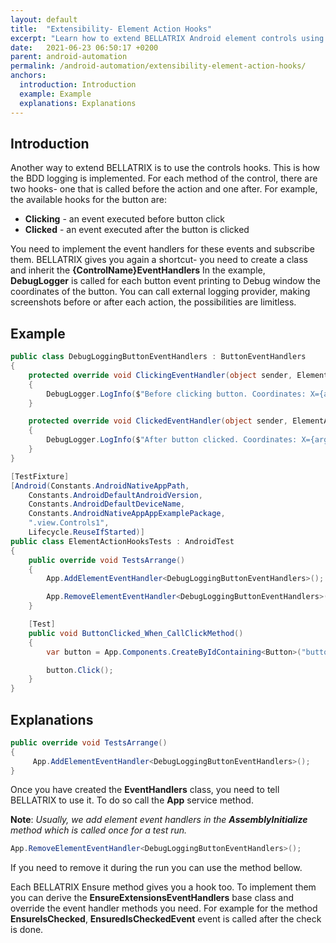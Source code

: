 ```yaml
---
layout: default
title:  "Extensibility- Element Action Hooks"
excerpt: "Learn how to extend BELLATRIX Android element controls using element action hooks."
date:   2021-06-23 06:50:17 +0200
parent: android-automation
permalink: /android-automation/extensibility-element-action-hooks/
anchors:
  introduction: Introduction
  example: Example
  explanations: Explanations
---
```

Introduction
------------
Another way to extend BELLATRIX is to use the controls hooks. This is how the BDD logging is implemented. For each method of the control, there are two hooks- one that is called before the action and one after. For example, the available hooks for the button are:
- **Clicking** - an event executed before button click
- **Clicked** - an event executed after the button is clicked

You need to implement the event handlers for these events and subscribe them. BELLATRIX gives you again a shortcut- you need to create a class and inherit the **{ControlName}EventHandlers** In the example, **DebugLogger** is called for each button event printing to Debug window the coordinates of the button. You can call external logging provider, making screenshots before or after each action, the possibilities are limitless.

Example
-------
```csharp
public class DebugLoggingButtonEventHandlers : ButtonEventHandlers
{
    protected override void ClickingEventHandler(object sender, ElementActionEventArgs<AndroidElement> arg)
    {
        DebugLogger.LogInfo($"Before clicking button. Coordinates: X={arg.component.WrappedComponent.Location.X} Y={arg.component.WrappedComponent.Location.Y}");
    }

    protected override void ClickedEventHandler(object sender, ElementActionEventArgs<AndroidElement> arg)
    {
        DebugLogger.LogInfo($"After button clicked. Coordinates: X={arg.component.WrappedComponent.Location.X} Y={arg.component.WrappedComponent.Location.Y}");
    }
}
```
```csharp
[TestFixture]
[Android(Constants.AndroidNativeAppPath,
    Constants.AndroidDefaultAndroidVersion,
    Constants.AndroidDefaultDeviceName,
    Constants.AndroidNativeAppAppExamplePackage,
    ".view.Controls1",
    Lifecycle.ReuseIfStarted)]
public class ElementActionHooksTests : AndroidTest
{
    public override void TestsArrange()
    {
        App.AddElementEventHandler<DebugLoggingButtonEventHandlers>();

        App.RemoveElementEventHandler<DebugLoggingButtonEventHandlers>();
    }

    [Test]
    public void ButtonClicked_When_CallClickMethod()
    {
        var button = App.Components.CreateByIdContaining<Button>("button");

        button.Click();
    }
}
```

Explanations
------------
```csharp
public override void TestsArrange()
{
     App.AddElementEventHandler<DebugLoggingButtonEventHandlers>();
}
```
Once you have created the **EventHandlers** class, you need to tell BELLATRIX to use it. To do so call the **App** service method.

**Note**: *Usually, we add element event handlers in the **AssemblyInitialize** method which is called once for a test run.*

```csharp
App.RemoveElementEventHandler<DebugLoggingButtonEventHandlers>();
```
If you need to remove it during the run you can use the method bellow.

Each BELLATRIX Ensure method gives you a hook too. To implement them you can derive the **EnsureExtensionsEventHandlers** base class and override the event handler methods you need. For example for the method **EnsureIsChecked**, **EnsuredIsCheckedEvent** event is called after the check is done.